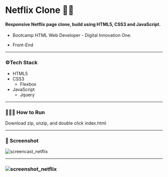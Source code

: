 # Netflix Clone :popcorn::movie_camera:



#### Responsive Netflix page clone, build using HTML5, CSS3 and JavaScript. 

- Bootcamp HTML Web Developer - Digital Innovation One.

- Front-End


____



### ⚙️Tech Stack

- HTML5
- CSS3 
  - Flexbox
- JavaScript 
  -  Jquery

____



### 👨🏻‍💻 How to Run
Download zip, unzip, and double click index.html

____

### :camera_flash: Screenshot
![screencast_netflix](https://github.com/MirianRebeca/Netflix-Clone/blob/master/img/previewsmall.gif?raw=true)
____

### ![screenshot_netflix](https://user-images.githubusercontent.com/81651304/118057643-c8163e80-b362-11eb-9a74-ede11b5e4cca.png)
